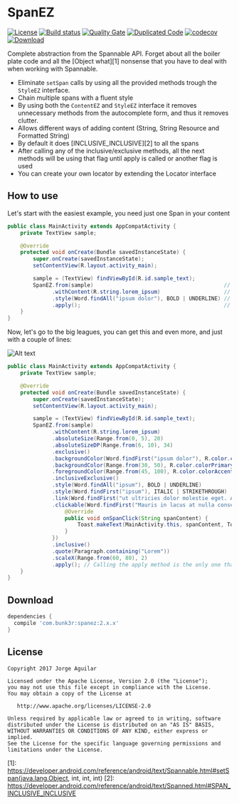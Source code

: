 SpanEZ
============

[![License](https://img.shields.io/badge/License-Apache%202.0-blue.svg)](https://github.com/yombunker/SpanEZ/blob/master/LICENSE)
[![Build status](https://travis-ci.org/yombunker/SpanEZ.svg?branch=master)](https://travis-ci.org/yombunker/SpanEZ)
[![Quality Gate](https://sonarqube.com/api/badges/gate?key=com.bunk3r:spanez:master)](https://sonarqube.com/dashboard/index/com.bunk3r:spanez:master)
[![Duplicated Code](https://sonarqube.com/api/badges/measure?key=com.bunk3r:spanez:master&metric=duplicated_lines_density)](https://sonarqube.com/dashboard/index/com.bunk3r:spanez:master)
[![codecov](https://codecov.io/gh/yombunker/SpanEZ/branch/master/graph/badge.svg)](https://codecov.io/gh/yombunker/SpanEZ)
[![Download](https://api.bintray.com/packages/yombunker/maven/spanez/images/download.svg) ](https://bintray.com/yombunker/maven/spanez/_latestVersion)

Complete abstraction from the Spannable API. Forget about all the boiler plate code and all the
[Object what][1] nonsense that you have to deal with when working with Spannable.

 * Eliminate `setSpan` calls by using all the provided methods trough the `StyleEZ` interface.
 * Chain multiple spans with a fluent style
 * By using both the `ContentEZ` and `StyleEZ` interface it removes unnecessary methods from the autocomplete form, and thus it removes clutter.
 * Allows different ways of adding content (String, String Resource and Formatted String)
 * By default it does [INCLUSIVE_INCLUSIVE][2] to all the spans
 * After calling any of the inclusive/exclusive methods, all the next methods will be using that flag until apply is called or another flag is used
 * You can create your own locator by extending the Locator interface

How to use
--------

Let's start with the easiest example, you need just one Span in your content

```java
public class MainActivity extends AppCompatActivity {
    private TextView sample;

    @Override
    protected void onCreate(Bundle savedInstanceState) {
        super.onCreate(savedInstanceState);
        setContentView(R.layout.activity_main);

        sample = (TextView) findViewById(R.id.sample_text);
        SpanEZ.from(sample)                                         // 1. pass the target TextView
              .withContent(R.string.lorem_ipsum)                    // 2. pass the content
              .style(Word.findAll("ipsum dolor"), BOLD | UNDERLINE) // 3. chain styles (optional)
              .apply();                                             // 4. apply
    }
}
```

Now, let's go to the big leagues, you can get this and even more, and just with a couple of lines:

![Alt text](http://i63.tinypic.com/izcms4.png "Demo app screenshot")

```java
public class MainActivity extends AppCompatActivity {
    private TextView sample;

    @Override
    protected void onCreate(Bundle savedInstanceState) {
        super.onCreate(savedInstanceState);
        setContentView(R.layout.activity_main);

        sample = (TextView) findViewById(R.id.sample_text);
        SpanEZ.from(sample)
              .withContent(R.string.lorem_ipsum)
              .absoluteSize(Range.from(0, 5), 20)
              .absoluteSizeDP(Range.from(6, 10), 34)
              .exclusive()
              .backgroundColor(Word.findFirst("ipsum dolor"), R.color.colorPrimary)
              .backgroundColor(Range.from(30, 50), R.color.colorPrimaryDark)
              .foregroundColor(Range.from(45, 100), R.color.colorAccent)
              .inclusiveExclusive()
              .style(Word.findAll("ipsum"), BOLD | UNDERLINE)
              .style(Word.findFirst("ipsum"), ITALIC | STRIKETHROUGH)
              .link(Word.findFirst("ut ultricies dolor molestie eget. Aliquam scelerisque, elit sit amet faucibus tincidunt"), "http://www.google.com")
              .clickable(Word.findFirst("Mauris in lacus at nulla consectetur dapibus. Sed accumsan sapien nec nisi mattis pulvinar."), new OnSpanClickListener() {
                  @Override
                  public void onSpanClick(String spanContent) {
                      Toast.makeText(MainActivity.this, spanContent, Toast.LENGTH_SHORT).show();
                  }
              })
              .inclusive()
              .quote(Paragraph.containing("Lorem"))
              .scaleX(Range.from(60, 80), 2)
              .apply(); // Calling the apply method is the only one that MUST be done in UIThread
    }
}
```

Download
--------

```groovy
dependencies {
  compile 'com.bunk3r:spanez:2.x.x'
}
```

License
-------

    Copyright 2017 Jorge Aguilar

    Licensed under the Apache License, Version 2.0 (the "License");
    you may not use this file except in compliance with the License.
    You may obtain a copy of the License at

       http://www.apache.org/licenses/LICENSE-2.0

    Unless required by applicable law or agreed to in writing, software
    distributed under the License is distributed on an "AS IS" BASIS,
    WITHOUT WARRANTIES OR CONDITIONS OF ANY KIND, either express or implied.
    See the License for the specific language governing permissions and
    limitations under the License.


[1]: https://developer.android.com/reference/android/text/Spannable.html#setSpan(java.lang.Object, int, int, int)
[2]: https://developer.android.com/reference/android/text/Spanned.html#SPAN_INCLUSIVE_INCLUSIVE